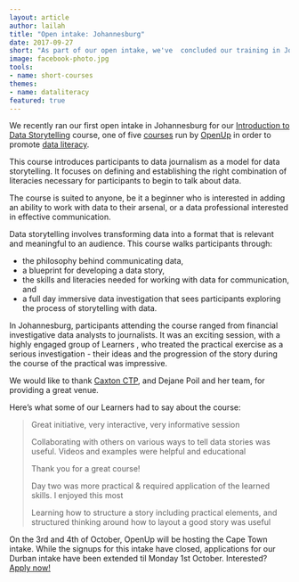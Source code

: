 ```yaml
---
layout: article
author: lailah
title: "Open intake: Johannesburg"
date: 2017-09-27
short: "As part of our open intake, we've  concluded our training in Johannesburg. Hear what participants had to say about their experience of learning how to begin telling stories with data."
image: facebook-photo.jpg
tools:
- name: short-courses
themes:
- name: dataliteracy
featured: true
---
```




We recently ran our first open intake in Johannesburg for our [Introduction to Data Storytelling](https://openup.org.za/img/resources/OI-Invite-Update.pdf) course, one of five [courses](https://openup.org.za/courses.html) run by [OpenUp](https://openup.org.za/) in order to promote [data literacy](https://openup.org.za/themes/dataliteracy.html).

This course introduces participants to data journalism as a model for data storytelling. It focuses on defining and establishing the right combination of literacies necessary for participants to begin to talk about data. 

The course is suited to anyone, be it a beginner who is interested in adding an ability to work with data to their arsenal, or a data professional interested in effective communication. 

Data storytelling involves transforming data into a format that is relevant and meaningful to an audience. This course walks participants through:
- the philosophy behind communicating data,
- a blueprint for developing a data story,
- the skills and literacies needed for working with data for communication, and
- a full day immersive data investigation that sees participants exploring the process of storytelling with data.

In Johannesburg, participants attending the course ranged from financial investigative data analysts to journalists.  It was an exciting session, with a highly engaged group of Learners , who treated the practical exercise as a serious investigation - their ideas and the progression of the story during the course of the practical was impressive.  

We would like to thank [Caxton CTP](http://caxton.co.za/), and Dejane Poil and her team, for providing a great venue.

Here’s what some of our Learners had to say about the course:
> Great initiative, very interactive, very informative session
> 
> Collaborating with others on various ways to tell data stories was useful. Videos and examples were helpful and educational
> 
> Thank you for a great course!
> 
> Day two was more practical & required application of the learned skills. I enjoyed this most
> 
> Learning how to structure a story including practical elements, and structured thinking around how to layout a good story was useful

On the 3rd and 4th of October, OpenUp will be hosting the  Cape Town intake. While the signups for this intake have closed, applications for our Durban intake have been extended til Monday 1st October.  Interested? [Apply now!](https://docs.google.com/forms/d/e/1FAIpQLSdPXvaJFTekl4XfaJmxlSUz2cGcGnNwpPW8pa0wP945Ih82lg/viewform)
